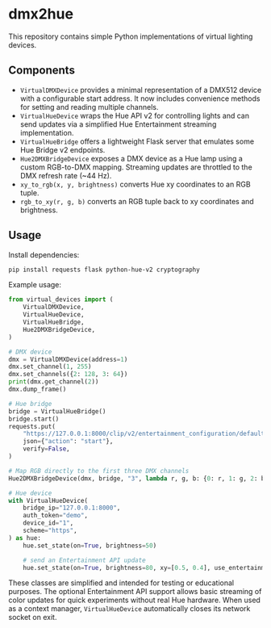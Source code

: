 # dmx2hue

This repository contains simple Python implementations of virtual lighting devices.

## Components

- `VirtualDMXDevice` provides a minimal representation of a DMX512 device with a configurable start address. It now includes convenience methods for setting and reading multiple channels.
- `VirtualHueDevice` wraps the Hue API v2 for controlling lights and can send
  updates via a simplified Hue Entertainment streaming implementation.
- `VirtualHueBridge` offers a lightweight Flask server that emulates some Hue Bridge v2 endpoints.
- `Hue2DMXBridgeDevice` exposes a DMX device as a Hue lamp using a custom RGB-to-DMX mapping. Streaming updates are throttled to the DMX refresh rate (~44 Hz).
- `xy_to_rgb(x, y, brightness)` converts Hue xy coordinates to an RGB tuple.
- `rgb_to_xy(r, g, b)` converts an RGB tuple back to xy coordinates and brightness.

## Usage

Install dependencies:

```bash
pip install requests flask python-hue-v2 cryptography
```

Example usage:

```python
from virtual_devices import (
    VirtualDMXDevice,
    VirtualHueDevice,
    VirtualHueBridge,
    Hue2DMXBridgeDevice,
)

# DMX device
dmx = VirtualDMXDevice(address=1)
dmx.set_channel(1, 255)
dmx.set_channels({2: 128, 3: 64})
print(dmx.get_channel(2))
dmx.dump_frame()

# Hue bridge
bridge = VirtualHueBridge()
bridge.start()
requests.put(
    "https://127.0.0.1:8000/clip/v2/entertainment_configuration/default",
    json={"action": "start"},
    verify=False,
)

# Map RGB directly to the first three DMX channels
Hue2DMXBridgeDevice(dmx, bridge, "3", lambda r, g, b: {0: r, 1: g, 2: b})

# Hue device
with VirtualHueDevice(
    bridge_ip="127.0.0.1:8000",
    auth_token="demo",
    device_id="1",
    scheme="https",
) as hue:
    hue.set_state(on=True, brightness=50)

    # send an Entertainment API update
    hue.set_state(on=True, brightness=80, xy=[0.5, 0.4], use_entertainment=True)
```

These classes are simplified and intended for testing or educational purposes.
The optional Entertainment API support allows basic streaming of color updates
for quick experiments without real Hue hardware. When used as a context manager,
`VirtualHueDevice` automatically closes its network socket on exit.
